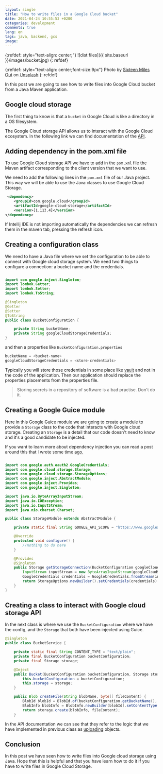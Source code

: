 ```yaml
---
layout: single
title: "How to write files in a Google Cloud bucket"
date: 2021-04-24 10:55:53 +0200
categories: development
comments: true
lang: en
tags: java, backend, gcs
image: 
---
```


{:refdef: style="text-align: center;"}
![dist files]({{ site.baseurl }}/images/bucket.jpg)
{: refdef}

{:refdef: style="text-align: center;font-size:9px"}
Photo by <a href="https://unsplash.com/@sixteenmilesout?utm_source=unsplash&utm_medium=referral&utm_content=creditCopyText">Sixteen Miles Out</a> on <a href="https://unsplash.com/s/photos/bucket?utm_source=unsplash&utm_medium=referral&utm_content=creditCopyText">Unsplash</a>
{: refdef}  

In this post we are going to see how to write files into Google Cloud bucket from a Java Maven application. 

## Google cloud storage

The first thing to know is that a `bucket` in Google Cloud is like a directory in a OS filesystem.  

The Google Cloud storage API allows us to interact with the Google Cloud ecosystem. In the following link we can find documentation of the <a href="https://cloud.google.com/storage/docs/apis?hl=en">API</a>. 

## Adding dependency in the pom.xml file

To use Google Cloud storage API we have to add in the `pom.xml` file the Maven artifact corresponding to the client version that we want to use.

We need to add the following lines in the `pom.xml` file of our Java project. This way we will be able to use the Java classes to use Google Cloud Storage. 

```xml
 <dependency>
    <groupId>com.google.cloud</groupId>
    <artifactId>google-cloud-storage</artifactId>
    <version>[1.113.4]</version>
</dependency>
```

If Intellij IDE is not importing automatically the dependencies we can refresh them in the maven tab, pressing the refresh icon.

## Creating a configuration class 

We need to have a Java file where we set the configuration to be able to connect with Google cloud storage system. We need two things to configure a connection: a bucket name and the credentials.

```java

import com.google.inject.Singleton;
import lombok.Getter;
import lombok.Setter;
import lombok.ToString;

@Singleton
@Getter
@Setter
@ToString
public class BucketConfiguration {

    private String bucketName;
    private String googleCloudStorageCredentials;
}

```
and then a properties like `BucketConfiguration.properties`

```java
bucketName = <bucket-name>
googleCloudStorageCredentials = <store-credentials>
```

Typically you will store those credentials in some place like <a href="https://www.vaultproject.io/">vault</a> and not in the code of the application. Then our application should replace the properties placements from the properties file.

> Storing secrets in a repository of software is a bad practise. Don't do it.

## Creating a Google Guice module

Here in this Google Guice module we are going to create a module to provide a `Storage` class to the code that interacts with Google cloud storage. Creating an `Storage` is a detail that our code doesn't need to know and it's a good candidate to be injected. 

If you want to learn more about dependency injection you can read a post around this that I wrote some time <a href="{{ site.baseurl }}{% post_url 2018-02-23-dependency-injection-in-code %}"> ago. </a>

```java

import com.google.auth.oauth2.GoogleCredentials;
import com.google.cloud.storage.Storage;
import com.google.cloud.storage.StorageOptions;
import com.google.inject.AbstractModule;
import com.google.inject.Provides;
import com.google.inject.Singleton;

import java.io.ByteArrayInputStream;
import java.io.IOException;
import java.io.InputStream;
import java.nio.charset.Charset;

public class StorageModule extends AbstractModule {

    private static final String GOOGLE_API_SCOPE = "https://www.googleapis.com/auth/cloud-platform";

    @Override
    protected void configure() {
        //nothing to do here
    }

    @Provides
    @Singleton
    public Storage getStorageConnection(BucketConfiguration googleCloudStorageConfiguration) throws IOException {
        InputStream inputStream = new ByteArrayInputStream(googleCloudStorageConfiguration.getGoogleCloudStorageCredentials().getBytes(Charset.defaultCharset()));
        GoogleCredentials credentials = GoogleCredentials.fromStream(inputStream).createScoped(GOOGLE_API_SCOPE);
        return StorageOptions.newBuilder().setCredentials(credentials).build().getService();
    }
}

```

## Creating a class to interact with Google cloud storage API

In the next class is where we use the `BucketConfiguration` where we have the config, and the `Storage` that both have been injected using Guice. 

```java
@Singleton
public class BucketService {

    private static final String CONTENT_TYPE = "text/plain";
    private final BucketConfiguration bucketConfiguration;
    private final Storage storage;

    @Inject
    public Bucket(BucketConfiguration bucketConfiguration, Storage storage) {
        this.bucketConfiguration = bucketConfiguration;
        this.storage = storage;
    }

    public Blob createFile(String blobName, byte[] fileContent) {
        BlobId blobId = BlobId.of(bucketConfiguration.getBucketName(), blobName);
        BlobInfo blobInfo = BlobInfo.newBuilder(blobId).setContentType(CONTENT_TYPE).build();
        return storage.create(blobInfo, fileContent);
    }
```
In the API documentation we can see that they refer to the logic that we have implemented in previous class as <a href="https://cloud.google.com/storage/docs/uploading-objects?hl=en#storage-upload-object-java">uploading</a> objects.

## Conclusion

In this post we have seen how to write files into Google cloud storage using Java. Hope that this is helpful and that you have learn how to do it if you have to write files in Google Cloud Storage.
